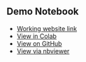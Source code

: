 ## Demo Notebook
- [Working website link](https://shivani25shri.github.io/calyco-demo./)
- [View in Colab](https://colab.research.google.com/drive/1IZ0OCaKVWCzhn-wGvMKC94vo-L0PrOrS?authuser=1#scrollTo=nDkjA6FuIZCZ)
- [View on GitHub](https://github.com/shivani25shri/calyco-demo/blob/main/calyco_demo.ipynb)
- [View via nbviewer ](https://nbviewer.org/github/shivani25shri/calyco-demo./blob/main/calco_assignment.ipynb)
